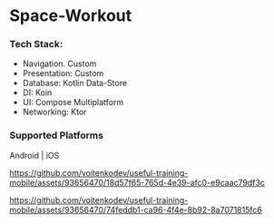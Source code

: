 # Space-Workout


### Tech Stack:
- Navigation. Custom
- Presentation: Custom
- Database: Kotlin Data-Store
- DI: Koin
- UI: Compose Multiplatform
- Networking: Ktor

### Supported Platforms
Android | iOS


https://github.com/voitenkodev/useful-training-mobile/assets/93656470/18d57f65-765d-4e39-afc0-e9caac79df3c


https://github.com/voitenkodev/useful-training-mobile/assets/93656470/74feddb1-ca96-4f4e-8b92-8a7071815fc6

